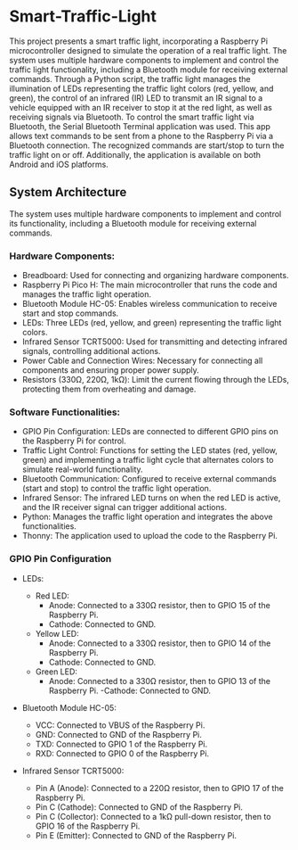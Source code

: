 # Smart-Traffic-Light

This project presents a smart traffic light, incorporating a Raspberry Pi microcontroller designed to simulate the operation of a real traffic light. The system uses multiple hardware components to implement and control the traffic light functionality, including a Bluetooth module for receiving external commands.
Through a Python script, the traffic light manages the illumination of LEDs representing the traffic light colors (red, yellow, and green), the control of an infrared (IR) LED to transmit an IR signal to a vehicle equipped with an IR receiver to stop it at the red light, as well as receiving signals via Bluetooth.
To control the smart traffic light via Bluetooth, the Serial Bluetooth Terminal application was used. This app allows text commands to be sent from a phone to the Raspberry Pi via a Bluetooth connection. The recognized commands are start/stop to turn the traffic light on or off. Additionally, the application is available on both Android and iOS platforms.

## System Architecture 
The system uses multiple hardware components to implement and control its functionality, including a Bluetooth module for receiving external commands.

### Hardware Components:
- Breadboard: Used for connecting and organizing hardware components.
- Raspberry Pi Pico H: The main microcontroller that runs the code and manages the traffic light operation.
- Bluetooth Module HC-05: Enables wireless communication to receive start and stop commands.
- LEDs: Three LEDs (red, yellow, and green) representing the traffic light colors.
- Infrared Sensor TCRT5000: Used for transmitting and detecting infrared signals, controlling additional actions.
- Power Cable and Connection Wires: Necessary for connecting all components and ensuring proper power supply.
- Resistors (330Ω, 220Ω, 1kΩ): Limit the current flowing through the LEDs, protecting them from overheating and damage.


### Software Functionalities:
- GPIO Pin Configuration: LEDs are connected to different GPIO pins on the Raspberry Pi for control.
- Traffic Light Control: Functions for setting the LED states (red, yellow, green) and implementing a traffic light cycle that alternates colors to simulate real-world functionality.
- Bluetooth Communication: Configured to receive external commands (start and stop) to control the traffic light operation.
- Infrared Sensor: The infrared LED turns on when the red LED is active, and the IR receiver signal can trigger additional actions.
- Python: Manages the traffic light operation and integrates the above functionalities.
- Thonny: The application used to upload the code to the Raspberry Pi.

### GPIO Pin Configuration
- LEDs:
  - Red LED:
    - Anode: Connected to a 330Ω resistor, then to GPIO 15 of the Raspberry Pi.
    - Cathode: Connected to GND.
  - Yellow LED:
    - Anode: Connected to a 330Ω resistor, then to GPIO 14 of the Raspberry Pi.
    - Cathode: Connected to GND.
  - Green LED:
    - Anode: Connected to a 330Ω resistor, then to GPIO 13 of the Raspberry Pi.
    -Cathode: Connected to GND.

- Bluetooth Module HC-05:
  - VCC: Connected to VBUS of the Raspberry Pi.
  - GND: Connected to GND of the Raspberry Pi.
  - TXD: Connected to GPIO 1 of the Raspberry Pi.
  - RXD: Connected to GPIO 0 of the Raspberry Pi.

- Infrared Sensor TCRT5000:
  - Pin A (Anode): Connected to a 220Ω resistor, then to GPIO 17 of the Raspberry Pi.
  - Pin C (Cathode): Connected to GND of the Raspberry Pi.  
  - Pin C (Collector): Connected to a 1kΩ pull-down resistor, then to GPIO 16 of the Raspberry Pi.
  - Pin E (Emitter): Connected to GND of the Raspberry Pi.
